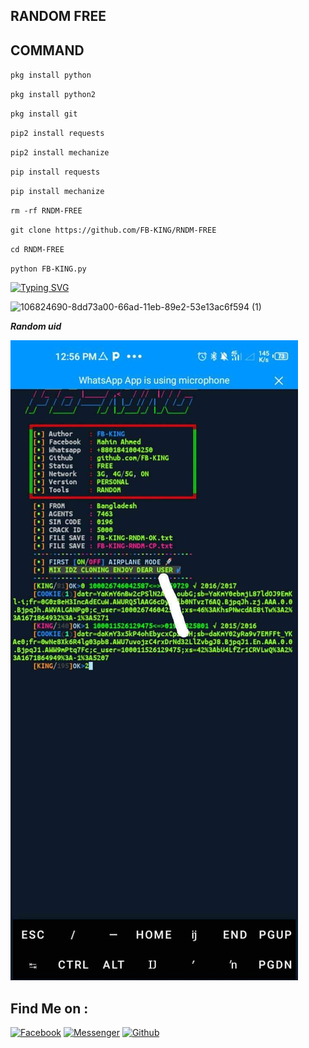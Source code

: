 ## RANDOM FREE
## COMMAND
`pkg install python`

`pkg install python2`

`pkg install git`

`pip2 install requests`

`pip2 install mechanize`

`pip install requests`

`pip install mechanize`

`rm -rf RNDM-FREE`

`git clone https://github.com/FB-KING/RNDM-FREE`

`cd RNDM-FREE`

`python FB-KING.py`

[![Typing SVG](https://readme-typing-svg.herokuapp.com?color=%23F70B10&size=27&lines=+Assalamu+Alaikum+;++It's+Not+Only+Just+Name+,;It's+A+Brand+FB-KING+,,;Thank+You+Everyone+LvuAll)](https://git.io/typing-svg)

![106824690-8dd73a00-66ad-11eb-89e2-53e13ac6f594 (1)](https://user-images.githubusercontent.com/79738922/150628863-e161ecb3-06fe-4656-be20-9122ed533309.gif)

___Random uid___</br>

<img src="https://github.com/FB-KING/RNDM-FREE/blob/main/received_743380597208396.jpeg" />

## Find Me on :

[![Facebook](https://img.shields.io/badge/Facebook-green?style=for-the-badge&logo=facebook)](https://fb.com/FB.KING.MAHIN.NAME.TOH.SONSO)
[![Messenger](https://img.shields.io/badge/Chat-Messenger-blue?style=for-the-badge&logo=messenger)](https://m.me/FB.KING.MAHIN.NAME.TOH.SONSO)
[![Github](https://img.shields.io/badge/Github-FB-KINGgreen?style=for-the-badge&logo=github)](https://github.com/FB-KING)
